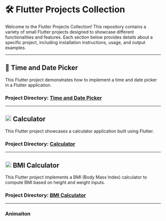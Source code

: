 # 🛠️ Flutter Projects Collection

Welcome to the Flutter Projects Collection! This repository contains a variety of small Flutter projects designed to showcase different functionalities and features. Each section below provides details about a specific project, including installation instructions, usage, and output examples.

---

## 📅 Time and Date Picker

This Flutter project demonstrates how to implement a time and date picker in a Flutter application.

### Project Directory: [Time and Date Picker](https://github.com/shohan1010/Flutter-Code/tree/main/Time%20and%20Date)

---

## <img src="https://github.com/shohan1010/Flutter-Code/assets/59328735/4025535f-e131-4f48-a26a-433d47f22b80" width="20" height="20"> Calculator

This Flutter project showcases a calculator application built using Flutter.

### Project Directory: [Calculator](https://github.com/shohan1010/Flutter-Code/tree/main/Calculator)

---
## <img src="https://github.com/shohan1010/Flutter-Code/assets/59328735/735a29d2-b673-4e5f-8542-9cb1ebfc4bf7" width="20" height="20"> BMI Calculator

This Flutter project implements a BMI (Body Mass Index) calculator to compute BMI based on height and weight inputs.

### Project Directory: [BMI Calculator](https://github.com/shohan1010/Flutter-Code/tree/main/BMI%20Calculator)

---
### Animaiton
